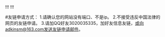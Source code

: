 !!!
<meta charet="utf-8">
!!!

#友链申请方式：
1.请确认您的网站没有端口、不是ip。
2.不接受违反中国法律的网页的友链申请。
3.请加QQ好友3020035335，加好友信息友链，或向adkinsm@163.com发送友链申请邮件。
